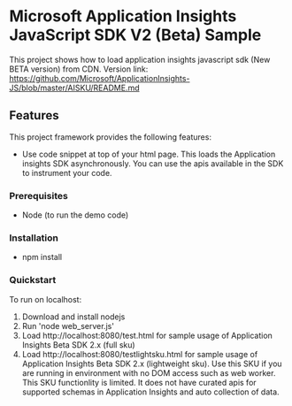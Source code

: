 <properties
    pageTitle="Application Insights JavaScript SDK V2-Beta API Sample"
    description="Sample"
    services="application insights javascript v2"
    documentationCenter=".net"
    authors="piyalij"/>

<tags
	ms.service="application-insights"
	ms.workload="tbd"
	ms.tgt_pltfrm="ibiza"
	ms.devlang="na"
	ms.topic="article"
	ms.date="01/10/2019"/>

# Microsoft Application Insights JavaScript SDK V2 (Beta) Sample

This project shows how to load application insights javascript sdk (New BETA version) from CDN.
Version link: https://github.com/Microsoft/ApplicationInsights-JS/blob/master/AISKU/README.md

## Features

This project framework provides the following features:

* Use code snippet at top of your html page. This loads the Application insights SDK asynchronously. You can use the apis available in the SDK to instrument your code.

### Prerequisites
- Node (to run the demo code)


### Installation
- npm install

### Quickstart
To run on localhost:

1. Download and install nodejs
2. Run 'node web_server.js'
3. Load http://localhost:8080/test.html for sample usage of Application Insights Beta SDK 2.x (full sku)
4. Load http://localhost:8080/testlightsku.html for sample usage of Application Insights Beta SDK 2.x (lightweight sku). Use this SKU if you are running in environment with no DOM access such as web worker. This SKU functionlity is limited. It does not have curated apis for supported schemas in Application Insights and auto collection of data.
